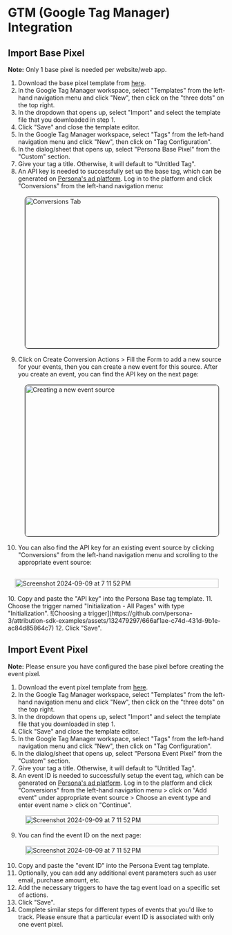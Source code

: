 # GTM (Google Tag Manager) Integration

## Import Base Pixel

**Note:** Only 1 base pixel is needed per website/web app.

1. Download the base pixel template from [here](https://cdn.persona3.tech/assets/files/persona-base-pixel-template.tpl).
2. In the Google Tag Manager workspace, select "Templates" from the left-hand navigation menu and click "New", then click on the "three dots" on the top right.
3. In the dropdown that opens up, select "Import" and select the template file that you downloaded in step 1.
4. Click "Save" and close the template editor.
5. In the Google Tag Manager workspace, select "Tags" from the left-hand navigation menu and click "New", then click on "Tag Configuration".
6. In the dialog/sheet that opens up, select "Persona Base Pixel" from the "Custom" section.
7. Give your tag a title. Otherwise, it will default to "Untitled Tag".
8. An API key is needed to successfully set up the base tag, which can be generated on [Persona's ad platform](https://ads.persona3.io/conversions "Persona's ad platform"). Log in to the platform and click "Conversions" from the left-hand navigation menu: <div style="display: flex; justify-content:center; items:center; padding:16px;"><img style="border: 1px solid black; border-radius: 8px;" src="https://github.com/user-attachments/assets/dfa286ae-64dc-4237-80b3-5cddbe991202" alt="Conversions Tab" width="800" height="350"/></div>
9. Click on Create Conversion Actions > Fill the Form to add a new source for your events, then you can create a new event for this source. After you create an event, you can find the API key on the next page:    
    <div style="display: flex; justify-content:center; items:center; padding:16px;">
      <img style="border: 1px solid black; border-radius: 8px;" src="https://github.com/user-attachments/assets/c42ae357-afca-42ed-a4e3-680681f1b81f" alt="Creating a new event source" width="800" height="350"/>
    </div>
10. You can also find the API key for an existing event source by clicking "Conversions" from the left-hand navigation menu and scrolling to the appropriate event source:
  <div style="display: flex; justify-content:center; items:center; padding:16px;"><img width="100%" alt="Screenshot 2024-09-09 at 7 11 52 PM" src="https://github.com/user-attachments/assets/24d0ad8f-30c8-4a63-9d01-604f96e106e8" /> </div>
10. Copy and paste the "API key" into the Persona Base tag template.
11. Choose the trigger named "Initialization - All Pages" with type "Initialization".
    ![Choosing a trigger](https://github.com/persona-3/attribution-sdk-examples/assets/132479297/666af1ae-c74d-431d-9b1e-ac84d85864c7)
12. Click "Save".


## Import Event Pixel

**Note:** Please ensure you have configured the base pixel before creating the event pixel.

1. Download the event pixel template from [here](https://cdn.persona3.tech/assets/files/persona-event-pixel-template.tpl).
2. In the Google Tag Manager workspace, select "Templates" from the left-hand navigation menu and click "New", then click on the "three dots" on the top right.
3. In the dropdown that opens up, select "Import" and select the template file that you downloaded in step 1.
4. Click "Save" and close the template editor.
5. In the Google Tag Manager workspace, select "Tags" from the left-hand navigation menu and click "New", then click on "Tag Configuration".
6. In the dialog/sheet that opens up, select "Persona Event Pixel" from the "Custom" section.
7. Give your tag a title. Otherwise, it will default to "Untitled Tag".
8. An event ID is needed to successfully setup the event tag, which can be generated on [Persona's ad platform](https://ads.persona3.io/conversions "Persona's ad platform"). Log in to the platform and click "Conversions" from the left-hand navigation menu > click on "Add event" under appropriate event source > Choose an event type and enter event name > click on "Continue". <div style="display: flex; justify-content:center; items:center; padding:16px;"><img width="100%" alt="Screenshot 2024-09-09 at 7 11 52 PM" src="https://github.com/user-attachments/assets/64fa16c5-9831-411a-932e-82f907d05cc9"/></div>
9. You can find the event ID on the next page: <div style="display: flex; justify-content:center; items:center; padding:16px;"><img width="100%" alt="Screenshot 2024-09-09 at 7 11 52 PM" src="https://github.com/user-attachments/assets/24d0ad8f-30c8-4a63-9d01-604f96e106e8" /> </div>
10. Copy and paste the "event ID" into the Persona Event tag template.
11. Optionally, you can add any additional event parameters such as user email, purchase amount, etc.
12. Add the necessary triggers to have the tag event load on a specific set of actions.
13. Click "Save".
14. Complete similar steps for different types of events that you'd like to track. Please ensure that a particular event ID is associated with only one event pixel.

